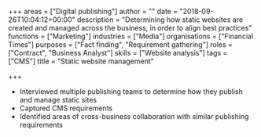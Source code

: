 +++
areas = ["Digital publishing"]
author = ""
date = "2018-09-26T10:04:12+00:00"
description = "Determining how static websites are created and managed across the business, in order to align best practices"
functions = ["Marketing"]
industries = ["Media"]
organisations = ["Financial Times"]
purposes = ["Fact finding", "Requirement gathering"]
roles = ["Contract", "Business Analyst"]
skills = ["Website analysis"]
tags = ["CMS"]
title = "Static website management"

+++
* Interviewed multiple publishing teams to determine how they publish and manage static sites
* Captured CMS requirements
* Identified areas of cross-business collaboration with similar publishing requirements 